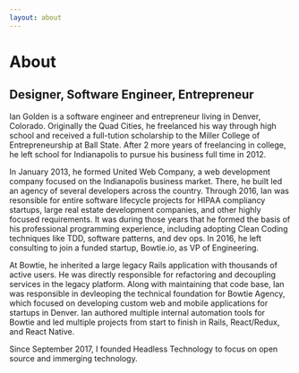 ```yaml
---
layout: about
---
```


# About

## Designer, Software Engineer, Entrepreneur 

Ian Golden is a software engineer and entrepreneur living in Denver, Colorado. Originally the Quad Cities, he freelanced his way through high school and received a full-tution scholarship to the Miller College of Entrepreneurship at Ball State. After 2 more years of freelancing in college, he left school for Indianapolis to pursue his business full time in 2012. 

In January 2013, he formed United Web Company, a web development company focused on the Indianapolis business market. There, he built led an agency of several developers across the country. Through 2016, Ian was resonsible for entire software lifecycle projects for HIPAA compliancy startups, large real estate development companies, and other highly focused requirements. It was during those years that he formed the basis of his professional programming experience, including adopting Clean Coding techniques like TDD, software patterns, and dev ops. In 2016, he left consulting to join a funded startup, Bowtie.io, as VP of Engineering.

At Bowtie, he inherited a large legacy Rails application with thousands of active users. He was directly responsible for refactoring and decoupling services in the legacy platform. Along with maintaining that code base, Ian was responsible in devleoping the technical foundation for Bowtie Agency, which focused on developing custom web and mobile applications for startups in Denver. Ian authored multiple internal automation tools for Bowtie and led multiple projects from start to finish in Rails, React/Redux, and React Native.

Since September 2017, I founded Headless Technology to focus on open source and immerging technology. 



